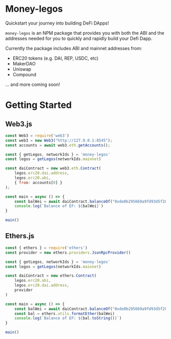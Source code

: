 # Money-legos

Quickstart your journey into building DeFi DApps!

`money-legos` is an NPM package that provides you with both the ABI and the addresses needed for you to quickly and rapidly build your Defi Dapp.

Currently the package includes ABI and mainnet addresses from:
- ERC20 tokens (e.g. DAI, REP, USDC, etc)
- MakerDAO
- Uniswap
- Compound

... and more coming soon!

# Getting Started

## Web3.js
```javascript
const Web3 = require('web3')
const web3 = new Web3("http://127.0.0.1:8545");
const accounts = await web3.eth.getAccounts();

const { getLegos, networkIds } = 'money-legos'
const legos = getLegos(networkIds.mainnet)

const daiContract = new web3.eth.Contract(
    legos.erc20.dai.address,
    legos.erc20.abi,
    { from: accounts[0] }
);

const main = async () => {
    const balWei = await daiContract.balanceOf("0xde0b295669a9fd93d5f28d9ec85e40f4cb697bae").call()
    console.log(`Balance of EF: ${balWei}`)
}

main()
```

## Ethers.js
```javascript
const { ethers } = require('ethers')
const provider = new ethers.providers.JsonRpcProvider()

const { getLegos, networkIds } = 'money-legos'
const legos = getLegos(networkIds.mainnet)

const daiContract = new ethers.Contract(
    legos.erc20.abi,
    legos.erc20.dai.address,
    provider
)

const main = async () => {
    const balWei = await daiContract.balanceOf("0xde0b295669a9fd93d5f28d9ec85e40f4cb697bae")
    const bal = ethers.utils.formatEther(balWei)
    console.log(`Balance of EF: ${bal.toString()}`)
}

main()
```
